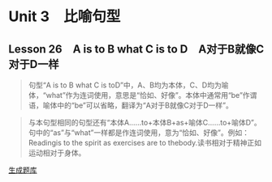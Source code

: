 ﻿ # Unit 3　比喻句型
 ## Lesson 26　A is to B what C is to D　A对于B就像C对于D一样
 
> 句型“A is to B what C is toD”中，A、B均为本体，C、D均为喻体，“what”作为连词使用，意思是“恰如、好像”。本体中通常用“be”作谓语，喻体中的“be”可以省略，翻译为“A对于B就像C对于D一样”。

> 与本句型相同的句型还有“本体A……to+本体B+as+喻体C……to+喻体D”。句中的“as”与“what”一样都是作连词使用，意为“恰如、好像”。例如：Readingis to the spirit as exercises are to thebody.读书相对于精神正如运动相对于身体。


 [生成题库](./sentence/f026.json)
